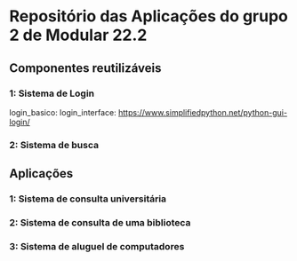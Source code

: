 # Repositório das Aplicações do grupo 2 de Modular 22.2

## Componentes reutilizáveis
### 1: Sistema de Login

login_basico:
login_interface: https://www.simplifiedpython.net/python-gui-login/


### 2: Sistema de busca


## Aplicações

### 1: Sistema de consulta universitária

### 2: Sistema de consulta de uma biblioteca

### 3: Sistema de aluguel de computadores
